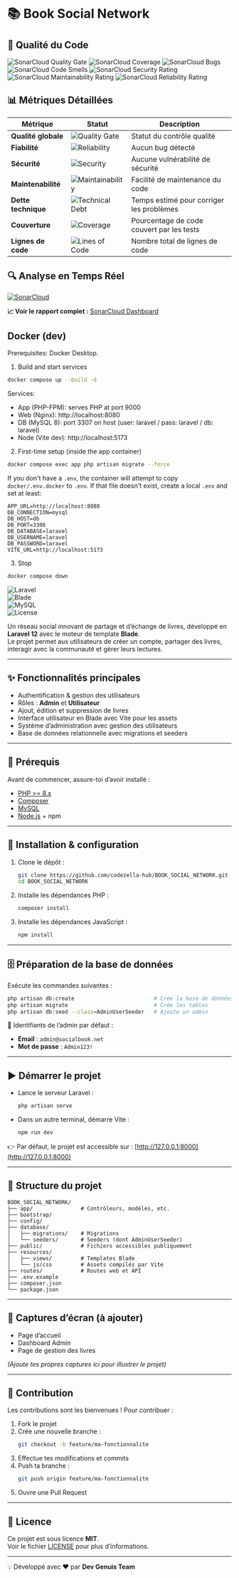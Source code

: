 # 📚 Book Social Network  
## 🎯 Qualité du Code

![SonarCloud Quality Gate](https://sonarcloud.io/api/project_badges/measure?project=codezella-hub_BOOK_SOCIAL_NETWORK&metric=alert_status)
![SonarCloud Coverage](https://sonarcloud.io/api/project_badges/measure?project=codezella-hub_BOOK_SOCIAL_NETWORK&metric=coverage)
![SonarCloud Bugs](https://sonarcloud.io/api/project_badges/measure?project=codezella-hub_BOOK_SOCIAL_NETWORK&metric=bugs)
![SonarCloud Code Smells](https://sonarcloud.io/api/project_badges/measure?project=codezella-hub_BOOK_SOCIAL_NETWORK&metric=code_smells)
![SonarCloud Security Rating](https://sonarcloud.io/api/project_badges/measure?project=codezella-hub_BOOK_SOCIAL_NETWORK&metric=security_rating)
![SonarCloud Maintainability Rating](https://sonarcloud.io/api/project_badges/measure?project=codezella-hub_BOOK_SOCIAL_NETWORK&metric=sqale_rating)
![SonarCloud Reliability Rating](https://sonarcloud.io/api/project_badges/measure?project=codezella-hub_BOOK_SOCIAL_NETWORK&metric=reliability_rating)

## 📊 Métriques Détaillées

| Métrique | Statut | Description |
|----------|--------|-------------|
| **Qualité globale** | ![Quality Gate](https://sonarcloud.io/api/project_badges/measure?project=codezella-hub_BOOK_SOCIAL_NETWORK&metric=alert_status) | Statut du contrôle qualité |
| **Fiabilité** | ![Reliability](https://sonarcloud.io/api/project_badges/measure?project=codezella-hub_BOOK_SOCIAL_NETWORK&metric=reliability_rating) | Aucun bug détecté |
| **Sécurité** | ![Security](https://sonarcloud.io/api/project_badges/measure?project=codezella-hub_BOOK_SOCIAL_NETWORK&metric=security_rating) | Aucune vulnérabilité de sécurité |
| **Maintenabilité** | ![Maintainability](https://sonarcloud.io/api/project_badges/measure?project=codezella-hub_BOOK_SOCIAL_NETWORK&metric=sqale_rating) | Facilité de maintenance du code |
| **Dette technique** | ![Technical Debt](https://sonarcloud.io/api/project_badges/measure?project=codezella-hub_BOOK_SOCIAL_NETWORK&metric=sqale_index) | Temps estimé pour corriger les problèmes |
| **Couverture** | ![Coverage](https://sonarcloud.io/api/project_badges/measure?project=codezella-hub_BOOK_SOCIAL_NETWORK&metric=coverage) | Pourcentage de code couvert par les tests |
| **Lignes de code** | ![Lines of Code](https://sonarcloud.io/api/project_badges/measure?project=codezella-hub_BOOK_SOCIAL_NETWORK&metric=ncloc) | Nombre total de lignes de code |

## 🔍 Analyse en Temps Réel

[![SonarCloud](https://sonarcloud.io/images/project_badges/sonarcloud-white.svg)](https://sonarcloud.io/summary/new_code?id=codezella-hub_BOOK_SOCIAL_NETWORK)

**📈 Voir le rapport complet :** [SonarCloud Dashboard](https://sonarcloud.io/summary/new_code?id=codezella-hub_BOOK_SOCIAL_NETWORK)
## Docker (dev)

Prerequisites: Docker Desktop.

1) Build and start services

```bash
docker compose up --build -d
```

Services:
- App (PHP-FPM): serves PHP at port 9000
- Web (Nginx): http://localhost:8080
- DB (MySQL 8): port 3307 on host (user: laravel / pass: laravel / db: laravel)
- Node (Vite dev): http://localhost:5173

2) First-time setup (inside the app container)

```bash
docker compose exec app php artisan migrate --force
```

If you don't have a `.env`, the container will attempt to copy `docker/.env.docker` to `.env`. If that file doesn't exist, create a local `.env` and set at least:

```
APP_URL=http://localhost:8080
DB_CONNECTION=mysql
DB_HOST=db
DB_PORT=3306
DB_DATABASE=laravel
DB_USERNAME=laravel
DB_PASSWORD=laravel
VITE_URL=http://localhost:5173
```

3) Stop

```bash
docker compose down
```

![Laravel](https://img.shields.io/badge/Laravel-12-red?style=for-the-badge&logo=laravel)  
![Blade](https://img.shields.io/badge/Blade-Template-orange?style=for-the-badge)  
![MySQL](https://img.shields.io/badge/MySQL-Database-blue?style=for-the-badge&logo=mysql)  
![License](https://img.shields.io/badge/License-MIT-green?style=for-the-badge)  

Un réseau social innovant de partage et d’échange de livres, développé en **Laravel 12** avec le moteur de template **Blade**.  
Le projet permet aux utilisateurs de créer un compte, partager des livres, interagir avec la communauté et gérer leurs lectures.  

---

## ✨ Fonctionnalités principales

- Authentification & gestion des utilisateurs  
- Rôles : **Admin** et **Utilisateur**  
- Ajout, édition et suppression de livres  
- Interface utilisateur en Blade avec Vite pour les assets  
- Système d’administration avec gestion des utilisateurs  
- Base de données relationnelle avec migrations et seeders  

---

## 🧰 Prérequis

Avant de commencer, assure-toi d’avoir installé :  
- [PHP >= 8.x](https://www.php.net/downloads)  
- [Composer](https://getcomposer.org/download/)  
- [MySQL](https://dev.mysql.com/downloads/)  
- [Node.js](https://nodejs.org/en/download/) + npm  

---

## 🚀 Installation & configuration

1. Clone le dépôt :
   ```bash
   git clone https://github.com/codezella-hub/BOOK_SOCIAL_NETWORK.git
   cd BOOK_SOCIAL_NETWORK
   ```

2. Installe les dépendances PHP :
   ```bash
   composer install
   ```

3. Installe les dépendances JavaScript :
   ```bash
   npm install
   ```




---

## 🗄️ Préparation de la base de données

Exécute les commandes suivantes :  

```bash
php artisan db:create                         # Crée la base de données
php artisan migrate                           # Crée les tables
php artisan db:seed --class=AdminUserSeeder   # Ajoute un admin
```

🔑 Identifiants de l’admin par défaut :  
- **Email** : `admin@socialbook.net`  
- **Mot de passe** : `Admin123!`  

---

## ▶️ Démarrer le projet

- Lance le serveur Laravel :
  ```bash
  php artisan serve
  ```

- Dans un autre terminal, démarre Vite :
  ```bash
  npm run dev
  ```

👉 Par défaut, le projet est accessible sur : [http://127.0.0.1:8000](http://127.0.0.1:8000)

---

## 📂 Structure du projet

```
BOOK_SOCIAL_NETWORK/
├── app/               # Contrôleurs, modèles, etc.
├── bootstrap/
├── config/
├── database/
│   ├── migrations/    # Migrations
│   └── seeders/       # Seeders (dont AdminUserSeeder)
├── public/            # Fichiers accessibles publiquement
├── resources/
│   ├── views/         # Templates Blade
│   └── js/css         # Assets compilés par Vite
├── routes/            # Routes web et API
├── .env.example
├── composer.json
└── package.json
```

---

## 📸 Captures d’écran (à ajouter)

- Page d’accueil  
- Dashboard Admin  
- Page de gestion des livres  

*(Ajoute tes propres captures ici pour illustrer le projet)*

---

## 🤝 Contribution

Les contributions sont les bienvenues ! Pour contribuer :  

1. Fork le projet  
2. Crée une nouvelle branche :  
   ```bash
   git checkout -b feature/ma-fonctionnalite
   ```
3. Effectue tes modifications et commits  
4. Push ta branche :  
   ```bash
   git push origin feature/ma-fonctionnalite
   ```
5. Ouvre une Pull Request  

---

## 📄 Licence

Ce projet est sous licence **MIT**.  
Voir le fichier [LICENSE](LICENSE) pour plus d’informations.  

---

💡 Développé avec ❤️ par **Dev Genuis Team**  

